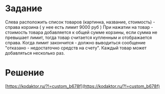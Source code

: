 # Задание

Слева расположить список товаров (картинка, название, стоимость) - справа корзина
( у нее есть лимит 9000 руб ) При нажатии на товар - стоимость товара добавляется 
к общей сумме корзины, если сумма не превышает лимит, тогда товар считается купленным и отображается справа. 
Когда лимит закончится - должно выводиться сообщение "отказано - недостаточно средств на счету". 
Каждый товар может добавляться несколько раз. 

# Решение

[https://kodaktor.ru/?!=custom_b678f](https://kodaktor.ru/?!=custom_b678f)
